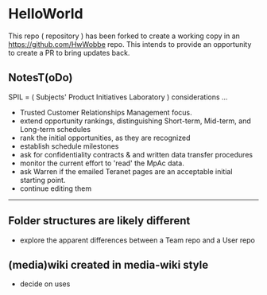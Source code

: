 # HelloWorld
This repo ( repository ) has been forked to create a working copy in an https://github.com/HwWobbe repo.  This intends to  provide an opportunity to create a PR to bring updates back.

## NotesT(oDo)
SPIL = ( Subjects' Product Initiatives Laboratory ) considerations ...
* Trusted Customer Relationships Management focus.
* extend opportunity rankings, distinguishing Short-term, Mid-term, and Long-term schedules
* rank the initial opportunities, as they are recognized
* establish schedule milestones
* ask for confidentiality contracts & and written data transfer procedures
* monitor the current effort to 'read' the MpAc data.
* ask Warren if the emailed Teranet pages are an acceptable initial starting point.
* continue editing them

<hr>

## Folder structures are likely different
* explore the apparent differences between a Team repo and a User repo

## (media)wiki created in media-wiki style
* decide on uses
